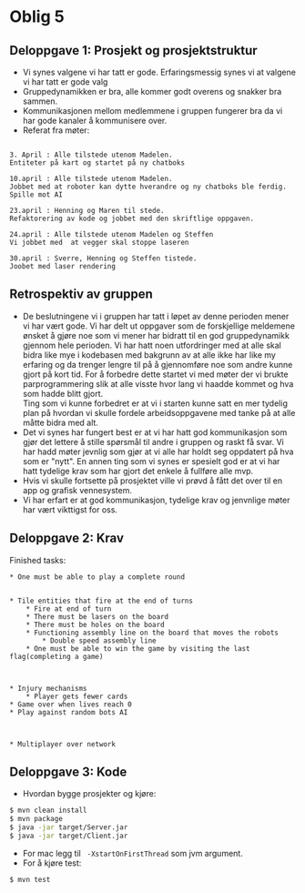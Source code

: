 # Oblig 5

## Deloppgave 1:  Prosjekt og prosjektstruktur 
-	Vi synes valgene vi har tatt er gode. Erfaringsmessig synes vi at valgene vi har tatt er 
    gode valg 
-	Gruppedynamikken er bra, alle kommer godt overens og snakker bra sammen. 
-	Kommunikasjonen mellom medlemmene i gruppen fungerer bra da vi har gode kanaler å kommunisere over. 
-	Referat fra møter: 
```

3. April : Alle tilstede utenom Madelen. 
Entiteter på kart og startet på ny chatboks 

10.april : Alle tilstede utenom Madelen. 
Jobbet med at roboter kan dytte hverandre og ny chatboks ble ferdig. Spille mot AI

23.april : Henning og Maren til stede. 
Refaktorering av kode og jobbet med den skriftlige oppgaven.

24.april : Alle tilstede utenom Madelen og Steffen
Vi jobbet med  at vegger skal stoppe laseren

30.april : Sverre, Henning og Steffen tistede.
Joobet med laser rendering

```
## Retrospektiv av gruppen
* De beslutningene vi i gruppen har tatt i løpet av denne perioden mener vi har vært gode. Vi har delt ut oppgaver som de 
forskjellige meldemene ønsket å gjøre noe som vi mener har bidratt til en god gruppedynamikk gjennom hele perioden.
Vi har hatt noen utfordringer med at alle skal bidra like mye i kodebasen med bakgrunn av at alle ikke har like my erfaring 
og da trenger lengre til på å gjennomføre noe som andre kunne gjort på kort tid. For å forbedre dette startet vi med møter der 
vi brukte parprogrammering slik at alle visste hvor lang vi haadde kommet og hva som hadde blitt gjort.  
Ting som vi kunne forbedret er at vi i starten kunne satt en mer tydelig plan på hvordan vi skulle fordele arbeidsoppgavene
med tanke på at alle måtte bidra med alt. 
* Det vi synes har fungert best er at vi har hatt god kommunikasjon som gjør det lettere å stille spørsmål til andre i gruppen og raskt få svar.
Vi har hadd møter jevnlig som gjør at vi alle har holdt seg oppdatert på hva som er "nytt". En annen ting som vi synes er 
spesielt god er at vi har hatt 
tydelige krav som har gjort det enkele å fullføre alle mvp. 
* Hvis vi skulle fortsette på prosjektet ville vi prøvd å fått det over til en app og grafisk vennesystem. 
* Vi har erfart er at god kommunikasjon, tydelige krav og jenvnlige møter har vært vikttigst for oss.
 
## Deloppgave 2: Krav

Finished tasks:

	* One must be able to play a complete round


	* Tile entities that fire at the end of turns 
		* Fire at end of turn
		* There must be lasers on the board
		* There must be holes on the board
		* Functioning assembly line on the board that moves the robots
			* Double speed assembly line
		* One must be able to win the game by visiting the last flag(completing a game)



	* Injury mechanisms
		* Player gets fewer cards
	* Game over when lives reach 0
	* Play against random bots AI



	* Multiplayer over network


## Deloppgave 3: Kode 
-	Hvordan bygge prosjekter og kjøre: 
```bash 
$ mvn clean install 
$ mvn package 
$ java -jar target/Server.jar
$ java -jar target/Client.jar
```
-	For mac legg til ``` -XstartOnFirstThread``` som jvm argument.
-	For å kjøre test:
```bash 
$ mvn test
```

